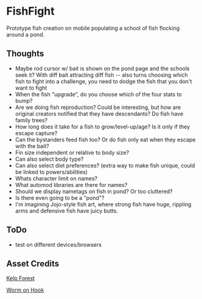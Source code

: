 # FishFight

Prototype fish creation on mobile populating a school of fish flocking around a pond.

## Thoughts

- Maybe rod cursor w/ bait is shown on the pond page and the schools seek it? With diff bait attracting diff fish -- also turns choosing which fish to fight into a challenge, you need to dodge the fish that you don't want to fight
- When the fish "upgrade", do you choose which of the four stats to bump?
- Are we doing fish reproduction? Could be interesting, but how are original creators notified that they have descendants? Do fish have family trees?
- How long does it take for a fish to grow/level-up/age? Is it only if they escape capture?
- Can the bystanders feed fish too? Or do fish only eat when they escape with the bait?
- Fin size independent or relative to body size?
- Can also select body type?
- Can also select diet preferences? (extra way to make fish unique, could be linked to powers/abilities)
- Whats character limit on names?
- What automod libraries are there for names?
- Should we display nametags on fish in pond? Or too cluttered?
- Is there even going to be a "pond"?
- I'm imagining Jojo-style fish art, where strong fish have huge, rippling arms and defensive fish have juicy butts.

## ToDo

- test on different devices/browsers

## Asset Credits

[Kelp Forest](https://photolib.noaa.gov/Collections/Fisheries/Life-In-The-Sea/Marine-Plants-Phytoplankton)

[Worm on Hook](https://www.clipartmax.com/download/m2i8b1A0b1d3m2i8_fish-hook-with-worm-clip-art-worm-on-a-hook-clipart/)
